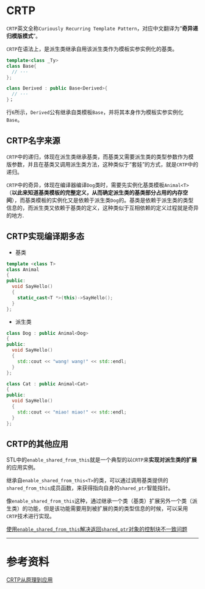 # CRTP
`CRTP`英文全称`Curiously Recurring Template Pattern`，对应中文翻译为“**奇异递归模版模式**”。

`CRTP`在语法上，是派生类继承自用该派生类作为模板实参实例化的基类。
```C++ {.line-numbers}
template<class _Ty>
class Base{
  // ···
};

class Derived : public Base<Derived>{
  // ···
}；
```
行`6`所示，`Derived`公有继承自类模板`Base`，并将其本身作为模板实参实例化`Base`。

## CRTP名字来源
`CRTP`中的递归，体现在派生类继承基类，而基类又需要派生类的类型参数作为模版参数，并且在基类又调用派生类方法，这种类似于“套娃”的方式，就是`CRTP`中的递归。

`CRTP`中的奇异，体现在编译器编译`Dog`类时，需要先实例化基类模板`Animal<T>`（**以此来知道基类模板的完整定义，从而确定派生类的基类部分占用的内存空间**），而基类模板的实例化又是依赖于派生类`Dog`的。基类是依赖于派生类的类型信息的，而派生类又依赖于基类的定义，这种类似于互相依赖的定义过程就是奇异的地方.

## CRTP实现编译期多态
- 基类
```C++ {.line-numbers}
template <class T>
class Animal
{
public:
  void SayHello()
  {
    static_cast<T *>(this)->SayHello();
  }
};
```

- 派生类
```C++ {.line-numbers}
class Dog : public Animal<Dog>
{
public:
  void SayHello()
  {
    std::cout << "wang! wang!" << std::endl;
  }
};

class Cat : public Animal<Cat>
{
public:
  void SayHello()
  {
    std::cout << "miao! miao!" << std::endl;
  }
};
```


## CRTP的其他应用
STL中的`enable_shared_from_this`就是一个典型的以`CRTP`来**实现对派生类的扩展**的应用实例。

继承自`enable_shared_from_this<T>`的类，可以通过调用基类提供的`shared_from_this`成员函数，来获得指向自身的`shared_ptr`智能指针。

像`enable_shared_from_this`这种，通过继承一个类（基类）扩展另外一个类（派生类）的功能，但是该功能需要用到被扩展的类的类型信息的时候，可以采用`CRTP`技术进行实现。

[使用`enable_shared_from_this`解决返回`shared_ptr`对象的控制块不一致问题](./智能指针.md)
***
# 参考资料
[CRTP从原理到应用](https://zhuanlan.zhihu.com/p/641758930)